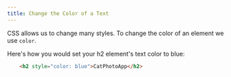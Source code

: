 ```yaml
---
title: Change the Color of a Text
---
```

CSS allows us to change many styles. To change the color of an element we use `color`.

Here's how you would set your h2 element's text color to blue:
```html
    <h2 style="color: blue">CatPhotoApp</h2>
```